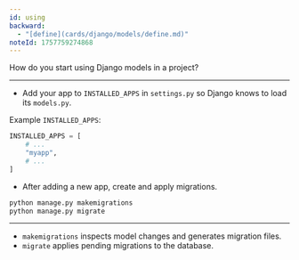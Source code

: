```yaml
---
id: using
backward:
  - "[define](cards/django/models/define.md)"
noteId: 1757759274868
---
```


How do you start using Django models in a project?

---

- Add your app to `INSTALLED_APPS` in `settings.py` so Django knows to load its `models.py`.

Example `INSTALLED_APPS`:
```python
INSTALLED_APPS = [
    # ...
    "myapp",
    # ...
]
```

- After adding a new app, create and apply migrations.

```sh
python manage.py makemigrations
python manage.py migrate
```

---

- `makemigrations` inspects model changes and generates migration files.
- `migrate` applies pending migrations to the database. 